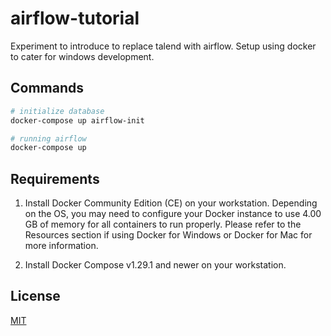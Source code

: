 # airflow-tutorial

Experiment to introduce to replace talend with airflow. Setup using docker to cater for windows development.

## Commands
```sh
# initialize database
docker-compose up airflow-init  

# running airflow
docker-compose up
```

## Requirements

1. Install Docker Community Edition (CE) on your workstation. Depending on the OS, you may need to configure your Docker instance to use 4.00 GB of memory for all containers to run properly. Please refer to the Resources section if using Docker for Windows or Docker for Mac for more information.

2. Install Docker Compose v1.29.1 and newer on your workstation.


## License
[MIT](https://choosealicense.com/licenses/mit/)